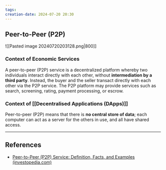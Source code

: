 ```yaml
---
tags: 
creation-date: 2024-07-20 20:30
---
```

## Peer-to-Peer (P2P)

![[Pasted image 20240720203128.png|800]]

### Context of Economic Services

A peer-to-peer (P2P) service is a decentralized platform whereby two individuals interact directly with each other, without **intermediation by a third party**. Instead, the buyer and the seller transact directly with each other via the P2P service. The P2P platform may provide services such as search, screening, rating, payment processing, or escrow.

### Context of [[Decentralised Applications (DApps)]]

Peer-to-peer (P2P) means that there is **no central store of data**; each computer can act as a server for the others in use, and all have shared access.


---
## References

- [Peer-to-Peer (P2P) Service: Definition, Facts, and Examples (investopedia.com)](https://www.investopedia.com/terms/p/peertopeer-p2p-service.asp)
